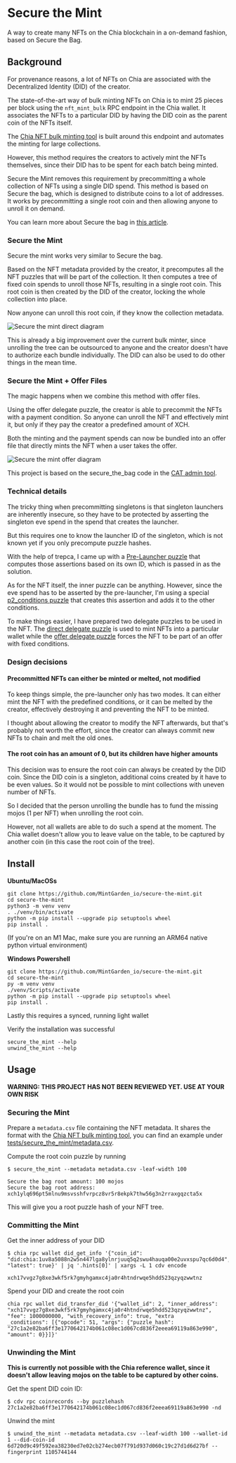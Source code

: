 Secure the Mint
=======

A way to create many NFTs on the Chia blockchain in a on-demand fashion, based on Secure the Bag.

Background
-------

For provenance reasons, a lot of NFTs on Chia are associated with the Decentralized Identity (DID) of the creator.

The state-of-the-art way of bulk minting NFTs on Chia is to mint 25 pieces per block using the `nft_mint_bulk` RPC endpoint in the Chia wallet.
It associates the NFTs to a particular DID by having the DID coin as the parent coin of the NFTs itself.

The [Chia NFT bulk minting tool](https://docs.chia.net/guides/nft-bulk-mint/) is built around this endpoint and automates the minting for large collections.

However, this method requires the creators to actively mint the NFTs themselves, since their DID has to be spent for each batch being minted.

Secure the Mint removes this requirement by precommitting a whole collection of NFTs using a single DID spend.
This method is based on Secure the bag, which is designed to distribute coins to a lot of addresses.
It works by precommitting a single root coin and then allowing anyone to unroll it on demand.

You can learn more about Secure the bag in [this article](https://bitcoinmagazine.com/technical/secure-the-bag-cutting-transactions-in-half-to-resolve-bitcoin-network-congestion).

### Secure the Mint

Secure the mint works very similar to Secure the bag.

Based on the NFT metadata provided by the creator, it precomputes all the NFT puzzles that will be part of the collection.
It then computes a tree of fixed coin spends to unroll those NFTs, resulting in a single root coin.
This root coin is then created by the DID of the creator, locking the whole collection into place.

Now anyone can unroll this root coin, if they know the collection metadata.

![Secure the mint direct diagram](.github/images/secure_the_mint_direct.svg)

This is already a big improvement over the current bulk minter, since unrolling the tree can be outsourced to anyone and the creator doesn't have to authorize each bundle individually.
The DID can also be used to do other things in the mean time.
### Secure the Mint + Offer Files

The magic happens when we combine this method with offer files.

Using the offer delegate puzzle, the creator is able to precommit the NFTs with a payment condition.
So anyone can unroll the NFT and effectively mint it, but only if they pay the creator a predefined amount of XCH.

Both the minting and the payment spends can now be bundled into an offer file that directly mints the NFT when a user takes the offer.

![Secure the mint offer diagram](.github/images/secure_the_mint_offer.svg)

This project is based on the secure_the_bag code in the [CAT admin tool](https://github.com/Chia-Network/CAT-admin-tool).

### Technical details

The tricky thing when precommitting singletons is that singleton launchers are inherently insecure, so they have to be protected by asserting the singleton eve spend in the spend that creates the launcher.

But this requires one to know the launcher ID of the singleton, which is not known yet if you only precompute puzzle hashes.

With the help of trepca, I came up with a [Pre-Launcher puzzle](secure_the_mint/puzzles/secure_the_mint_launcher.clsp) that computes those assertions based on its own ID, which is passed in as the solution.

As for the NFT itself, the inner puzzle can be anything. However, since the eve spend has to be asserted by the pre-launcher, I'm using a special [p2_conditions puzzle](secure_the_mint/puzzles/secure_the_mint_p2_conditions.clsp) that creates this assertion and adds it to the other conditions.

To make things easier, I have prepared two delegate puzzles to be used in the NFT.
The [direct delegate puzzle](secure_the_mint/puzzles/secure_the_mint_direct_delegate.clsp) is used to mint NFTs into a particular wallet while the  [offer delegate puzzle](secure_the_mint/puzzles/secure_the_mint_offer_delegate.clsp) forces the NFT to be part of an offer with fixed conditions.

### Design decisions

#### Precommitted NFTs can either be minted or melted, not modified

To keep things simple, the pre-launcher only has two modes. It can either mint the NFT with the predefined conditions, or it can be melted by the creator, effectively destroying it and preventing the NFT to be minted.

I thought about allowing the creator to modify the NFT afterwards, but that's probably not worth the effort, since the creator can always commit new NFTs to chain and melt the old ones.

#### The root coin has an amount of 0, but its children have higher amounts

This decision was to ensure the root coin can always be created by the DID coin. Since the DID coin is a singleton, additional coins created by it have to be even values. So it would not be possible to mint collections with uneven number of NFTs.

So I decided that the person unrolling the bundle has to fund the missing mojos (1 per NFT) when unrolling the root coin.

However, not all wallets are able to do such a spend at the moment. 
The Chia wallet doesn't allow you to leave value on the table, to be captured by another coin (in this case the root coin of the tree).

Install
-------

**Ubuntu/MacOSs**

```
git clone https://github.com/MintGarden_io/secure-the-mint.git
cd secure-the-mint
python3 -m venv venv
. ./venv/bin/activate
python -m pip install --upgrade pip setuptools wheel
pip install .
```

(If you're on an M1 Mac, make sure you are running an ARM64 native python virtual environment)

**Windows Powershell**

```
git clone https://github.com/MintGarden_io/secure-the-mint.git
cd secure-the-mint
py -m venv venv
./venv/Scripts/activate
python -m pip install --upgrade pip setuptools wheel
pip install .
```

Lastly this requires a synced, running light wallet

Verify the installation was successful

```
secure_the_mint --help
unwind_the_mint --help
```

Usage
-------

**WARNING: THIS PROJECT HAS NOT BEEN REVIEWED YET. USE AT YOUR OWN RISK**

### Securing the Mint

Prepare a `metadata.csv` file containing the NFT metadata.
It shares the format with the [Chia NFT bulk minting tool](https://docs.chia.net/guides/nft-bulk-mint/), you can find an
example under [tests/secure_the_mint/metadata.csv](tests/secure_the_mint/metadata.csv).

Compute the root coin puzzle by running
```shell
$ secure_the_mint --metadata metadata.csv -leaf-width 100

Secure the bag root amount: 100 mojos
Secure the bag root address: xch1ylq696pt5mlnu9msvsshfvrpcz8vr5r8ekpk7thw56g3n2rraxgqzcta5x
```
This will give you a root puzzle hash of your NFT tree.

### Committing the Mint

Get the inner address of your DID
```shell
$ chia rpc wallet did_get_info '{"coin_id": "did:chia:1uv8a5088n2w5n447lga8ylnrjuuq5q2swu4hauqa00e2uvxspu7qc6d0d4", "latest": true}' | jq '.hints[0]' | xargs -L 1 cdv encode

xch17vvgz7g8xe3wkf5rk7gmyhgamxc4ja0r4htndrwqe5hdd523qzyqzwwtnz
```
Spend your DID and create the root coin
```shell
chia rpc wallet did_transfer_did '{"wallet_id": 2, "inner_address": "xch17vvgz7g8xe3wkf5rk7gmyhgamxc4ja0r4htndrwqe5hdd523qzyqzwwtnz", "fee": 1000000000, "with_recovery_info": true, "extra
_conditions": [{"opcode": 51, "args": {"puzzle_hash": "27c1a2e82ba6ff3e1770642174b061c08ec1d067cd836f2eeea69119a863e990", "amount": 0}}]}'
```
### Unwinding the Mint

**This is currently not possible with the Chia reference wallet, since it doesn't allow leaving mojos on the table to be captured by other coins.**

Get the spent DID coin ID:
```
$ cdv rpc coinrecords --by puzzlehash 27c1a2e82ba6ff3e1770642174b061c08ec1d067cd836f2eeea69119a863e990 -nd
```
Unwind the mint
```shell
$ unwind_the_mint --metadata metadata.csv --leaf-width 100 --wallet-id 1 --did-coin-id 6d720d9c49f592ea38230ed7e02cb274ecb07f791d937d060c19c27d1d6d27bf --fingerprint 1105744144
```